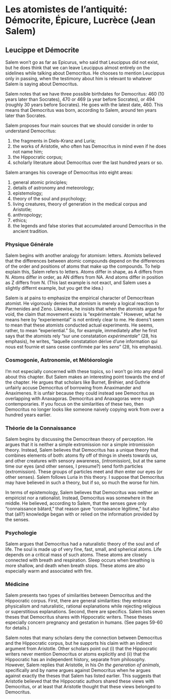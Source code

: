 # Les atomistes de l’antiquité: Démocrite, Épicure, Lucrèce (Jean Salem)

## Leucippe et Démocrite

Salem won’t go as far as Epicurus, who said that Leucippus did not exist, but he does think that we can leave Leucippus almost entirely on the sidelines while talking about Democritus. He chooses to mention Leucippus only in passing, when the testimony about him is relevant to whatever Salem is saying about Democritus.

Salem notes that we have three possible birthdates for Democritus: 460 (10 years later than Socrates), 470 or 469 (a year before Socrates), or 494 (roughly 30 years before Socrates). He goes with the latest date, 460. This means that Democritus was born, according to Salem, around ten years later than Socrates.

Salem proposes four main sources that we should consider in order to understand Democritus:
1. the fragments in Diels-Kranz and Luria;
2. the works of Aristotle, who often has Democritus in mind even if he does not name him;
3. the Hippocratic corpus;
4. scholarly literature about Democritus over the last hundred years or so.

Salem arranges his coverage of Democritus into eight areas:
1. general atomic principles;
2. details of astronomy and meteorology;
3. epistemology;
4. theory of the soul and psychology;
5. living creatures, theory of generation in the medical corpus and Aristotle;
6. anthropology;
7. ethics;
8. the legends and false stories that accumulated around Democritus in the ancient tradition.

### Physique Générale

Salem begins with another analogy for atomism: letters. Atomists believed that the differences between atomic compounds depend on the differences of the order and positions of atoms that make up the compounds. To help explain this, Salem refers to letters. Atoms differ in shape, as A differs from N. Atoms differ in order, as AN differs from NA. And atoms differ in position as Z differs from N. (This last example is not exact, and Salem uses a slightly differnt example, but you get the idea.)

Salem is at pains to emphasize the empirical character of Democritean atomist. He vigorously denies that atomism is merely a logical reaction to Parmenides and Zeno. Likewise, he insists that when the atomists argue for void, the claim that movement exists is “expérimentale.” However, what he means here by “experiemental” is not entirely clear to me. He doens’t seem to mean that these atomists conducted actual experiments. He seems, rather, to mean “experiential.” So, for example, immediately after he first says that the atomists rely “sur une constatation *expérimentale*” (28, his emphasis), he writes, “laquelle constatation dérive d’une information qui nous est fournie et sans cesse confirmée par les *sens*” (28, his emphasis).

### Cosmogonie, Astronomie, et Météorologie

I’m not especially concerned with these topics, so I won’t go into any detail about this chapter. But Salem makes an interesting point towards the end of the chapter. He argues that scholars like Burnet, Bréhier, and Guthrie unfairly accuse Democritus of borrowing from Anaximander and Anaximenes. It is unfair because they could instead see Democritus as overlapping with Anaxagoras. Democritus and Anaxagoras were rough contemporaries. If you focus on the similarities of these two, then Democritus no longer looks like someone naively copying work from over a hundred years earlier.

### Théorie de la Connaissance

Salem begins by discussing the Democritean theory of perception. He argues that it is neither a simple extromission nor a simple intromission theory. Instead, Salem believes that Democritus has a unique theory that combines elements of both: atoms fly off of things in sheets towards us, and other creatures with sensory awareness, (intromission), but at the same time our eyes (and other senses, I presume?) send forth particles (extromission). These groups of particles meet and *then* enter our eyes (or other senses). Salem follows Luria in this theory. I suppose that Democritus may have believed in such a theory, but if so, so much the worse for him.

In terms of epistemology, Salem believes that Democritus was neither an empiricist nor a rationalist. Instead, Democritus was somewhere in the middle. He believed, according to Salem, that the senses gave only “connaissance bâtard,” that reason gave “connaisance légitime,” but also that (all?) knowledge began with or relied on the information provided by the senses.

### Psychologie

Salem argues that Democritus had a naturalistic theory of the soul and of life. The soul is made up of very fine, fast, small, and spherical atoms. Life depends on a critical mass of such atoms. These atoms are closely connected with breath and respiration. Sleep occurs when breathing is more shallow, and death when breath stops. These atoms are also especially warm and associated with fire.

### Médicine

Salem presents two types of similarities between Democritus and the Hippocratic corpus. First, there are general similarities: they embrace physicalism and naturalistic, rational explanations while rejecting religious or superstitious explanations. Second, there are specifics. Salem lists seven theses that Democritus shares with Hippocratic writers. These theses especially concern pregnancy and gestation in humans. (See pages 59-60 for details.)

Salem notes that many scholars deny the connection between Democritus and the Hippocratic corpus, but he supports his claim with an indirect argument from Aristotle. Other scholars point out (i) that the Hippocratic writers never mention Democritus or atoms explicitly and (ii) that the Hippocratic has an independent history, separate from philosophy. However, Salem replies that Aristotle, in his *On the generation of animals*, specifically and by name argues against Democritus when he argues against exactly the theses that Salem has listed earlier. This suggests that Aristotle believed that the Hippocratic authors shared these views with Democritus, or at least that Aristotle thought that these views belonged to Democritus.
